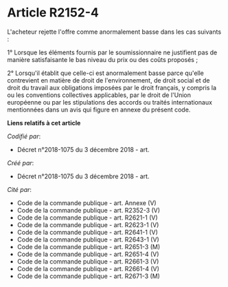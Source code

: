 # Article R2152-4

L'acheteur rejette l'offre comme anormalement basse dans les cas suivants :

1° Lorsque les éléments fournis par le soumissionnaire ne justifient pas de manière satisfaisante le bas niveau du prix ou
des coûts proposés ;

2° Lorsqu'il établit que celle-ci est anormalement basse parce qu'elle contrevient en matière de droit de l'environnement, de
droit social et de droit du travail aux obligations imposées par le droit français, y compris la ou les conventions
collectives applicables, par le droit de l'Union européenne ou par les stipulations des accords ou traités internationaux
mentionnées dans un avis qui figure en annexe du présent code.

**Liens relatifs à cet article**

_Codifié par_:

  - Décret n°2018-1075 du 3 décembre 2018 - art.

_Créé par_:

  - Décret n°2018-1075 du 3 décembre 2018 - art.

_Cité par_:

  - Code de la commande publique - art. Annexe (V)
  - Code de la commande publique - art. R2352-3 (V)
  - Code de la commande publique - art. R2621-1 (V)
  - Code de la commande publique - art. R2623-1 (V)
  - Code de la commande publique - art. R2641-1 (V)
  - Code de la commande publique - art. R2643-1 (V)
  - Code de la commande publique - art. R2651-3 (M)
  - Code de la commande publique - art. R2651-4 (V)
  - Code de la commande publique - art. R2661-3 (V)
  - Code de la commande publique - art. R2661-4 (V)
  - Code de la commande publique - art. R2671-3 (M)
